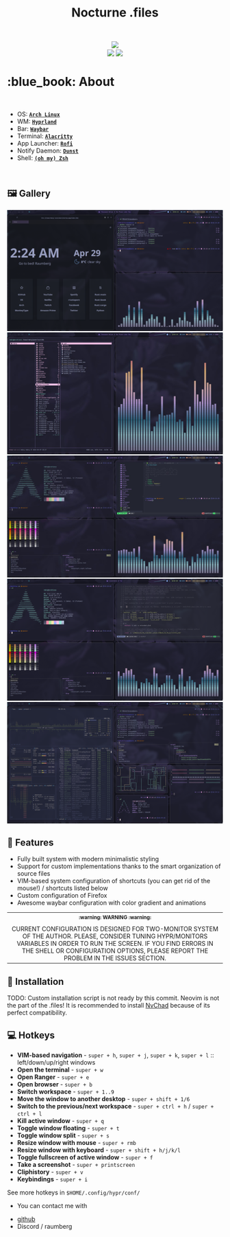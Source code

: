 <h1 align="center"> Nocturne .files  </h1>

<!-- BADGES -->
</br>

<p align="center">
  <img src="https://img.shields.io/github/issues/Raumberg/nocturne-dotfiles?style=for-the-badge">
  </br>
  <img src="https://img.shields.io/github/languages/count/Raumberg/nocturne-dotfiles?style=for-the-badge">
  <img src="https://img.shields.io/github/repo-size/Raumberg/nocturne-dotfiles?style=for-the-badge">
  </br>
</p>

<!-- INFORMATION -->
<h1 align="left"> :blue_book: About</h1> 

</br>

 - OS: [**`Arch Linux`**](https://archlinux.org/)
 - WM: [**`Hyprland`**](https://github.com/hyprwm/Hyprland)
 - Bar: [**`Waybar`**](https://github.com/Alexays/Waybar)
 - Terminal: [**`Alacritty`**](https://github.com/alacritty/alacritty)
 - App Launcher: [**`Rofi`**](https://github.com/davatorium/rofi)
 - Notify Daemon: [**`Dunst`**](https://github.com/dunst-project/dunst)
 - Shell: [**`(oh my) Zsh`**](https://github.com/zsh-users/zsh)

</br>

<!-- IMAGES -->
## 🖼️ Gallery
![gallery](screenshots/1.png)
![gallery](screenshots/2.png)
![gallery](screenshots/3.png)
![gallery](screenshots/4.png)
![gallery](screenshots/5.png)


<!-- FEATURES -->
## 🚀 Features
* Fully built system with modern minimalistic styling
* Support for custom implementations thanks to the smart organization of source files 
* VIM-based system configuration of shortcuts (you can get rid of the mouse!) / shortcuts listed below
* Custom configuration of Firefox
* Awesome waybar configuration with color gradient and animations

<table align="center">
   <tr>
      <th align="center">
         <sup>:warning: WARNING :warning:</sup>
      </th>
   </tr>
   <tr>
      <td align="center">
        CURRENT CONFIGURATION IS DESIGNED FOR TWO-MONITOR SYSTEM OF THE AUTHOR.
        PLEASE, CONSIDER TUNING HYPR/MONITORS VARIABLES IN ORDER TO RUN THE SCREEN.
        IF YOU FIND ERRORS IN THE SHELL OR CONFIGURATION OPTIONS,
        PLEASE REPORT THE PROBLEM IN THE ISSUES SECTION.
   </tr>
   </table>


<!-- INSTALLATION -->
## :blue_book: Installation
TODO: Custom installation script is not ready by this commit.
Neovim is not the part of the .files! 
It is recommended to install [NvChad](https://github.com/NvChad/NvChad) because of its perfect compatibility.

<!-- HOTKEYS -->
## 💻 Hotkeys
* **VIM-based navigation** - `super + h`, `super + j`, `super + k`, `super + l` :: left/down/up/right windows
* **Open the terminal** - `super + w`
* **Open Ranger** - `super + e`
* **Open browser** - `super + b`
* **Switch workspace** - `super + 1..9`
* **Move the window to another desktop** - `super + shift + 1/6`
* **Switch to the previous/next workspace** - `super + ctrl + h` / `super + ctrl + l`
* **Kill active window** - `super + q`
* **Toggle window floating** - `super + t`
* **Toggle window split** - `super + s`
* **Resize window with mouse** - `super + rmb`
* **Resize window with keyboard** - `super + shift + h/j/k/l`
* **Toggle fullscreen of active window** - `super + f`
* **Take a screenshot** - `super + printscreen`
* **Cliphistory** - `super + v`
* **Keybindings** - `super + i`

See more hotkeys in `$HOME/.config/hypr/conf/`


<!-- 👤::Autor -->
* You can contact me with
- [github](https://github.com/Raumberg/)
- Discord / raumberg


